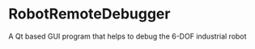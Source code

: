 RobotRemoteDebugger
===================

A Qt based GUI program that helps to debug the 6-DOF industrial robot
